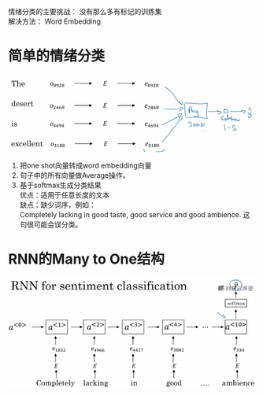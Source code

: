 情绪分类的主要挑战： 没有那么多有标记的训练集  
解决方法： Word Embedding  

# 简单的情绪分类  

![](/assets/images/Chapter10/46.png)   
1. 把one shot向量转成word embedding向量  
2. 句子中的所有向量做Average操作。  
3. 基于softmax生成分类结果  
优点：适用于任意长度的文本  
缺点：缺少词序，例如：  
Completely lacking in good taste, good service and good ambience. 
这句很可能会误分类。  

# RNN的Many to One结构

![](/assets/images/Chapter10/47.png)   